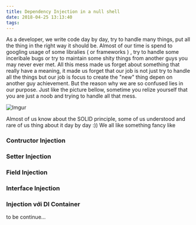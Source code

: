 ```yaml
---
title: Dependency Injection in a null shell
date: 2018-04-25 13:13:40
tags:
---
```


As a developer, we write code day by day, try to handle many things, put all the thing in the right way it should be. Almost of our time is spend to googling usage of some libralies ( or frameworks ) , try to handle some inceribale bugs or try to maintain some shity things from another guys you may never ever met. All this mess made us forget about something that really have a meaning, it made us forget that our job is not just try to handle all the things but our job is focus to create the "new" thing depen on another guy achievement. But the reason why we are so confused lies in our purpose. Just like the picture bellow, sometime you relize yourself that you are just a noob and trying to handle all that mess.

![Imgur](https://i.imgur.com/U1ahhBd.jpg)

Almost of us know about the SOLID principle, some of us understood and rare of us thing about it day by day :)) We all like something fancy like 

### Contructor Injection

### Setter Injection

### Field Injection 

### Interface Injection

### Injection với DI Container

to be continue...
